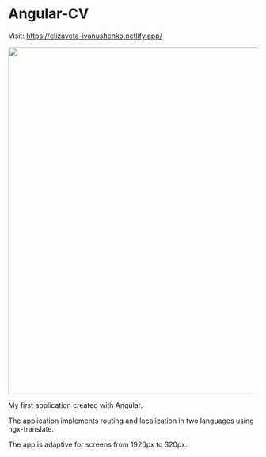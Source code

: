 # Angular-CV

Visit: https://elizaveta-ivanushenko.netlify.app/

<img src="https://user-images.githubusercontent.com/87124701/165917115-03acfebc-a832-4f09-b100-a3c03eedf8c3.png" width=700 ></img>


My first application created with Angular.

The application implements routing and localization in two languages using ngx-translate.

The app is adaptive for screens from 1920px to 320px.

